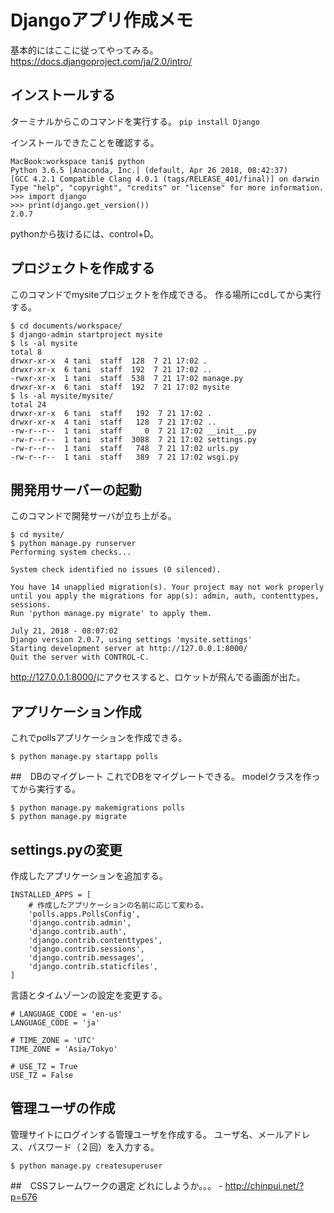 # Djangoアプリ作成メモ
基本的にはここに従ってやってみる。
<https://docs.djangoproject.com/ja/2.0/intro/>

## インストールする
ターミナルからこのコマンドを実行する。
`pip install Django`

インストールできたことを確認する。
```
MacBook:workspace tani$ python
Python 3.6.5 |Anaconda, Inc.| (default, Apr 26 2018, 08:42:37)
[GCC 4.2.1 Compatible Clang 4.0.1 (tags/RELEASE_401/final)] on darwin
Type "help", "copyright", "credits" or "license" for more information.
>>> import django
>>> print(django.get_version())
2.0.7
```
pythonから抜けるには、control+D。

## プロジェクトを作成する
このコマンドでmysiteプロジェクトを作成できる。
作る場所にcdしてから実行する。
```
$ cd documents/workspace/
$ django-admin startproject mysite
$ ls -al mysite
total 8
drwxr-xr-x  4 tani  staff  128  7 21 17:02 .
drwxr-xr-x  6 tani  staff  192  7 21 17:02 ..
-rwxr-xr-x  1 tani  staff  538  7 21 17:02 manage.py
drwxr-xr-x  6 tani  staff  192  7 21 17:02 mysite
$ ls -al mysite/mysite/
total 24
drwxr-xr-x  6 tani  staff   192  7 21 17:02 .
drwxr-xr-x  4 tani  staff   128  7 21 17:02 ..
-rw-r--r--  1 tani  staff     0  7 21 17:02 __init__.py
-rw-r--r--  1 tani  staff  3088  7 21 17:02 settings.py
-rw-r--r--  1 tani  staff   748  7 21 17:02 urls.py
-rw-r--r--  1 tani  staff   389  7 21 17:02 wsgi.py
```

## 開発用サーバーの起動
このコマンドで開発サーバが立ち上がる。
```
$ cd mysite/
$ python manage.py runserver
Performing system checks...

System check identified no issues (0 silenced).

You have 14 unapplied migration(s). Your project may not work properly until you apply the migrations for app(s): admin, auth, contenttypes, sessions.
Run 'python manage.py migrate' to apply them.

July 21, 2018 - 08:07:02
Django version 2.0.7, using settings 'mysite.settings'
Starting development server at http://127.0.0.1:8000/
Quit the server with CONTROL-C.
```

<http://127.0.0.1:8000/>にアクセスすると、ロケットが飛んでる画面が出た。

## アプリケーション作成
これでpollsアプリケーションを作成できる。
```
$ python manage.py startapp polls
```

##　DBのマイグレート
これでDBをマイグレートできる。
modelクラスを作ってから実行する。
```
$ python manage.py makemigrations polls
$ python manage.py migrate
```

## settings.pyの変更
作成したアプリケーションを追加する。
```
INSTALLED_APPS = [
    # 作成したアプリケーションの名前に応じて変わる。
    'polls.apps.PollsConfig',
    'django.contrib.admin',
    'django.contrib.auth',
    'django.contrib.contenttypes',
    'django.contrib.sessions',
    'django.contrib.messages',
    'django.contrib.staticfiles',
]
```

言語とタイムゾーンの設定を変更する。
```
# LANGUAGE_CODE = 'en-us'
LANGUAGE_CODE = 'ja'

# TIME_ZONE = 'UTC'
TIME_ZONE = 'Asia/Tokyo'

# USE_TZ = True
USE_TZ = False

```

## 管理ユーザの作成
管理サイトにログインする管理ユーザを作成する。
ユーザ名、メールアドレス、パスワード（２回）を入力する。
```
$ python manage.py createsuperuser
```

##　CSSフレームワークの選定
どれにしようか。。。
    - <http://chinpui.net/?p=676>
